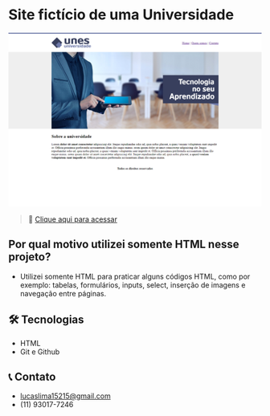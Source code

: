 # Site fictício de uma Universidade

![preview](./.github/preview.png)

> 🔗 [Clique aqui para acessar](https://lucaslimazz.github.io/projeto-universidade/) 

## Por qual motivo utilizei somente HTML nesse projeto?

- Utilizei somente HTML para praticar alguns códigos HTML,
como por exemplo: tabelas, formulários, inputs, select, inserção de imagens
e navegação entre páginas.

## 🛠 Tecnologias

- HTML
- Git e Github

## 📞 Contato

- lucaslima15215@gmail.com
- (11) 93017-7246